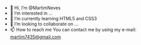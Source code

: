 - 👋 Hi, I’m @MartimNeves
- 👀 I’m interested in ...
- 🌱 I’m currently learning HTML5 and CSS3
- 💞️ I’m looking to collaborate on ...
- 📫 How to reach me You can contact me by using my e-mail: martim7435@gmail.com

<!---
MartimNeves/MartimNeves is a ✨ special ✨ repository because its `README.md` (this file) appears on your GitHub profile.
You can click the Preview link to take a look at your changes.
--->
